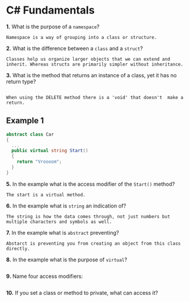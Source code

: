 # C# Fundamentals


**1.** What is the purpose of a `namespace`?
<!-- enter you answer in the space below -->
```
Namespace is a way of grouping into a class or structure.
```
**2.** What is the difference between a `class` and a `struct`?
<!-- enter you answer in the space below -->
```
Classes help us organize larger objects that we can extend and inherit. Whereas structs are primarily simpler without inheritance.
```
**3.** What is the method that returns an instance of a class, yet it has no return type?
<!-- enter you answer in the space below -->
```

When using the DELETE method there is a 'void' that doesn't  make a return.
```
## Example 1
```c#
abstract class Car
{
  ...
  public virtual string Start()
  {
    return "Vroooom";
  }
}
```
**5.** In the example what is the access modifier of the `Start()` method?
<!-- enter you answer in the space below -->
```
The start is a virtual method.
```
**6.** In the example what is `string` an indication of?
<!-- enter you answer in the space below -->
```
The string is how the data comes through, not just numbers but multiple characters and symbols as well.
```
**7.** In the example what is `abstract` preventing?
<!-- enter you answer in the space below -->
```
Abstarct is preventing you from creating an object from this class directly.

```
**8.** In the example what is the purpose of `virtual`?
<!-- enter you answer in the space below -->
```

```
**9.** Name four access modifiers:
<!-- enter you answer in the space below -->
```

```
**10.** If you set a class or method to private, what can access it?
<!-- enter you answer in the space below -->
```

```